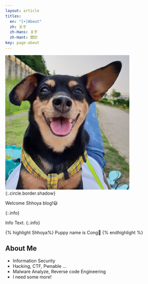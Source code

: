 ```yaml
---
layout: article
titles:
  en: "[+]About"
  zh: 关于
  zh-Hans: 关于
  zh-Hant: 關於
key: page-about
---
```


![Cong](https://raw.githubusercontent.com/Shhoya/Shhoya.github.io/master/assets/images/logo/Cong.png "Cong"){:.circle.border.shadow}

Welcome Shhoya blog!😃

{:.info}

Info Text.
{:.info}

{% highlight Shhoya%}
Puppy name is Cong🐶
{% endhighlight %}



## About Me

- Information Security
- Hacking, CTF, Pwnable ...
- Malware Analyze, Reverse code Engineering
- I need some more!